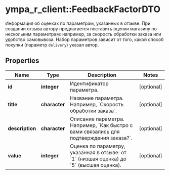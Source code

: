 # ympa_r_client::FeedbackFactorDTO

Информация об оценках по параметрам, указанных в отзыве.  При создании отзыва автору предлагается поставить оценки магазину по нескольким параметрам: например, за скорость обработки заказа или удобство самовывоза. Набор параметров зависит от того, какой способ покупки (параметр `delivery`) указал автор. 

## Properties
Name | Type | Description | Notes
------------ | ------------- | ------------- | -------------
**id** | **integer** | Идентификатор параметра. | [optional] 
**title** | **character** | Название параметра. Например, &#x60;Скорость обработки заказа&#x60;. | [optional] 
**description** | **character** | Описание параметра. Например, &#x60;Как быстро с вами связались для подтверждения заказа?&#x60;. | [optional] 
**value** | **integer** | Оценка по параметру, указанная в отзыве: от &#x60;1&#x60; (низшая оценка) до &#x60;5&#x60; (высшая оценка).  | [optional] 


